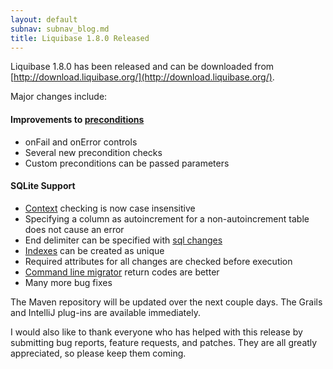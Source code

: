 ```yaml
---
layout: default
subnav: subnav_blog.md
title: Liquibase 1.8.0 Released
---
```



Liquibase 1.8.0 has been released and can be downloaded from [http://download.liquibase.org/](http://download.liquibase.org/).


Major changes include:
#### Improvements to [preconditions](/documentation/preconditions.html)

- onFail and onError controls
- Several new precondition checks
- Custom preconditions can be passed parameters

#### SQLite Support

- [Context](/documentation/contexts.html) checking is now case insensitive
- Specifying a column as autoincrement for a non-autoincrement table does not cause an error
- End delimiter can be specified with [sql changes](/documentation/changes/sql.html)
- [Indexes](/documentation/changes/create_index.html) can be created as unique
- Required attributes for all changes are checked before execution
- [Command line migrator](/documentation/command_line.html) return codes are better
- Many more bug fixes

The Maven repository will be updated over the next couple days. The Grails and IntelliJ plug-ins are available immediately.


I would also like to thank everyone who has helped with this release by submitting bug reports, feature requests, and patches.  They are all greatly appreciated, so please keep them coming.

